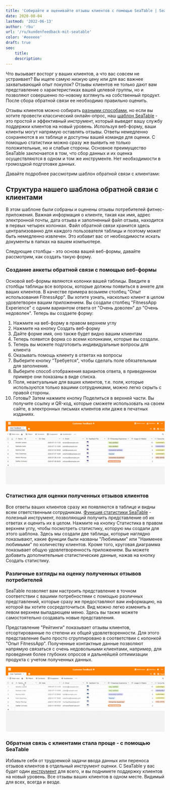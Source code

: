 ```yaml
---
title: 'Собирайте и оценивайте отзывы клиентов с помощью SeaTable | SeaTable'
date: 2020-08-04
lastmod: '2022-06-13'
author: 'rbu'
url: '/ru/kundenfeedback-mit-seatable'
color: '#eeeeee'
draft: true
seo:
    title:
    description:
---
```


Что вызывает восторг у ваших клиентов, а что вас совсем не устраивает? Вы ищете самую низкую цену или для вас важнее захватывающий опыт покупок? Отзывы клиентов не только дают вам представление о характеристиках вашей целевой группы, но и позволяют совершенно по-новому взглянуть на собственный продукт. После сбора обратной связи ее необходимо правильно оценить.

Отзывы клиентов можно собирать [разными способами](https://blog.hubspot.de/service/kundenfeedback), но если вы хотите провести классический онлайн-опрос, наш [шаблон SeaTable](https://seatable.io/ru/vorlage/ku9n1tyosmmho-8trn7rdg/) - это простой и эффективный инструмент, который выведет вашу службу поддержки клиентов на новый уровень. Используя веб-форму, ваши клиенты могут напрямую оставлять отзывы. Ответы немедленно сохраняются в их таблице и доступны вашей команде для оценки. С помощью статистики можно сразу же выявить не только положительные, но и слабые стороны. Основное преимущество SeaTable заключается в том, что сбор данных и их оценка осуществляются в одном и том же инструменте. Нет необходимости в громоздкой подготовке данных.

Давайте подробнее рассмотрим шаблон обратной связи с клиентами:

## Структура нашего шаблона обратной связи с клиентами

В этом шаблоне были собраны и оценены отзывы потребителей фитнес-приложения. Важная информация о клиенте, такая как имя, адрес электронной почты, дата отзыва и заполненный файл отзыва, находится в первых четырех колонках. Файл обратной связи хранится здесь централизованно для каждого пользователя таблицы и поэтому может быть немедленно извлечен. Это избавит вас от необходимости искать документы в папках на вашем компьютере.

Следующие столбцы - это основа вашей веб-формы, давайте рассмотрим, как создать такую форму.

### Создание анкеты обратной связи с помощью веб-формы

Основой веб-формы являются колонки вашей таблицы. Введите в столбцы таблицы все вопросы, которые должны появиться в анкете для ваших клиентов. В качестве примера возьмем столбец "Опыт использования FitnessApp". Вы хотите узнать, насколько клиент в целом удовлетворен вашим приложением. Вы создали столбец "FitnessApp Experience" с одним вариантом ответа от "Очень доволен" до "Очень недоволен". Теперь вы создаете форму:

1. Нажмите на веб-форму в правом верхнем углу
2. Нажмите на кнопку Создать веб-форму
3. Дайте форме имя, оно также будет видно вашим клиентам
4. Теперь появится форма со всеми колонками, которые вы создали.
5. Теперь вы можете подготовить индивидуальные вопросы для клиента
6. Оказывать помощь клиенту в ответах на вопросы
7. Выберите кнопку "Требуется", чтобы сделать поле обязательным для заполнения.
8. Выберите способ отображения вариантов ответа, в приведенном примере они показаны в виде списка.
9. Поля, неактуальные для ваших клиентов, т.е. поля, которые используются только вашими сотрудниками, можно легко скрыть с правой стороны.
10. Готовы? Затем нажмите кнопку Поделиться в верхней части. Вы получите ссылку и QR-код, которые сможете использовать на своем сайте, в электронных письмах клиентов или даже в печатных изданиях.

![Веб-форма для создания отзывов клиентов](images/Kundenfeedback-Formularerstellung-langsamer-1.gif)

### Статистика для оценки полученных отзывов клиентов

Все ответы ваших клиентов сразу же появляются в таблице и видны всем ответственным сотрудникам. [Функция статистики SeaTable](https://seatable.io/ru/docs/handbuch/seatable-nutzen/statistiken/) - полезный инструмент, позволяющий получить представление об их ответах и оценить их в целом. Нажмите на кнопку Статистика в правом верхнем углу, чтобы посмотреть статистику, которую мы создали для этого шаблона. Здесь мы создали две таблицы, которые наглядно показывают, какие функции были названы "Любимыми" или "Наименее любимыми" по количеству клиентов. Кроме того, круговая диаграмма показывает общую удовлетворенность приложением. Вы можете добавить дополнительные статистические данные, нажав на кнопку Создать статистику.

### Различные взгляды на оценку полученных отзывов потребителей

SeaTable позволяет вам настроить представление в точном соответствии с вашими потребностями с помощью различных представлений, которые сразу же предоставляют вам информацию, на которой вы хотите сосредоточиться. Вид можно легко изменить в левом верхнем выпадающем меню. Здесь вы также можете самостоятельно создавать новые представления.

Представление "Рейтинги" показывает отзывы клиентов, отсортированные по степени их общей удовлетворенности. Для этого представление было просто сгруппировано в соответствии с колонкой "Опыт FitnessApp". Полученные контактные данные позволяют напрямую связаться с очень недовольными клиентами, например, для проведения более глубоких опросов и дальнейшей оптимизации продукта с учетом полученных данных.

![](images/Kundenfeedback-unterschiedliche-Ansichten-langsamer-1.gif)

### Обратная связь с клиентами стала проще - с помощью SeaTable

Избавьте себя от трудоемкой задачи ввода данных или переноса отзывов клиентов в отдельный инструмент оценки. С SeaTable у вас будет один [инструмент](https://seatable.io/ru/vorlage/ku9n1tyosmmho-8trn7rdg/) для всего, и вы поднимете поддержку клиентов на новый уровень. Все отзывы ваших клиентов в одном месте. Видимый для всех, всегда и везде.
